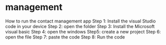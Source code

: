 # management
How to run the contact management app
Step 1: Install the visual Studio code in your device
Step 2: open the folder
Step 3: Install the Microsoft visual basic
Step 4: open the windows
Step5: create a new project
Step 6: open the file 
Step 7: paste the code
Step 8: Run the code
